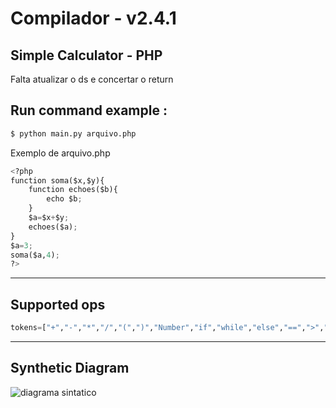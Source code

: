 # Compilador - v2.4.1
Simple Calculator - PHP
---
Falta atualizar o ds e concertar o return
## Run command example : 

```python
$ python main.py arquivo.php
```
Exemplo de arquivo.php
```python
<?php
function soma($x,$y){
    function echoes($b){
        echo $b;
    }
    $a=$x+$y;
    echoes($a);
}
$a=3;
soma($a,4);
?>
```
---
## Supported ops 
```python
tokens=["+","-","*","/","(",")","Number","if","while","else","==",">","<","!","true","false","string","functions"]
```
---
## Synthetic Diagram  
![diagrama sintatico](https://i.imgur.com/OXmMz4I.jpg)
